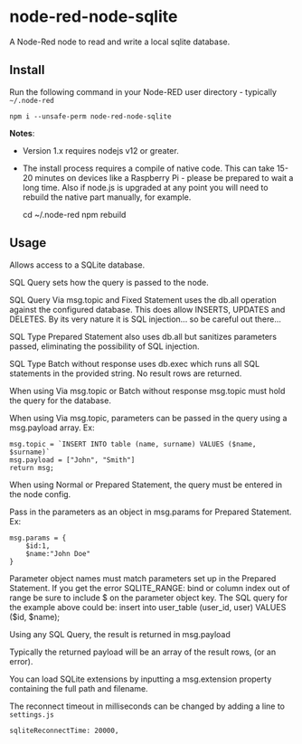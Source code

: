 node-red-node-sqlite
====================

A Node-Red node to read and write a local sqlite database.

Install
-------

Run the following command in your Node-RED user directory - typically `~/.node-red`

    npm i --unsafe-perm node-red-node-sqlite

**Notes**:

  - Version 1.x requires nodejs v12 or greater.
  - The install process requires a compile of native code. This can take 15-20 minutes on devices like a Raspberry Pi - please be prepared to wait a long time. Also if node.js is upgraded at any point you will need to rebuild the native part manually, for example.

    cd ~/.node-red
    npm rebuild

Usage
-----

Allows access to a SQLite database.

SQL Query sets how the query is passed to the node.

SQL Query Via msg.topic and Fixed Statement uses the db.all operation against the configured database. 
This does allow INSERTS, UPDATES and DELETES. By its very nature it is SQL injection... so be careful out there...

SQL Type Prepared Statement also uses db.all but sanitizes parameters passed, eliminating the possibility of SQL injection.

SQL Type Batch without response uses db.exec which runs all SQL statements in the provided string. No result rows are returned.

When using Via msg.topic or Batch without response msg.topic must hold the query for the database.

When using Via msg.topic, parameters can be passed in the query using a msg.payload array. Ex:

```
msg.topic = `INSERT INTO table (name, surname) VALUES ($name, $surname)`
msg.payload = ["John", "Smith"]
return msg;
```

When using Normal or Prepared Statement, the query must be entered in the node config.

Pass in the parameters as an object in msg.params for Prepared Statement. Ex:
```
msg.params = {
    $id:1,
    $name:"John Doe"
}
```
Parameter object names must match parameters set up in the Prepared Statement. If you get the error SQLITE_RANGE: bind or column index out of range be sure to include $ on the parameter object key.
The SQL query for the example above could be: insert into user_table (user_id, user) VALUES ($id, $name);

Using any SQL Query, the result is returned in msg.payload

Typically the returned payload will be an array of the result rows, (or an error).

You can load SQLite extensions by inputting a msg.extension property containing the full path and filename.

The reconnect timeout in milliseconds can be changed by adding a line to `settings.js`

`sqliteReconnectTime: 20000,`

